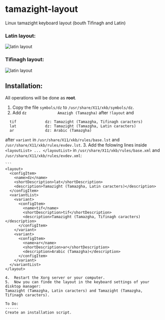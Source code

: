# tamazight-layout
Linux tamazight keyboard layout (bouth Tifinagh and Latin)

### Latin layout: ###
![latin layout](https://raw.githubusercontent.com/nouriph/tamazight-layout/master/talatinit.png)
### Tifinagh layout: ###
![latin layout](https://raw.githubusercontent.com/nouriph/tamazight-layout/master/tifinagh.png)

Installation:
-------------
All operations will be done as **root**.

1.  Copy the file `symbols/dz` to `/usr/share/X11/xkb/symbols/dz`.
2.  Add `dz              Amazigh (Tamazgha)` after `!layout` and 
```
  tif             dz: Tamazight (Tamazgha, Tifinagh caracters)
  lat             dz: Tamazight (Tamazgha, Latin caracters)
  ar              dz: Arabic (Tamazgha)
```
after `variant` in `/usr/share/X11/xkb/rules/base.lst` and `/usr/share/X11/xkb/rules/evdev.lst`.
3.  Add the folowing lines inside `<layoutList> ... </layoutList>` in `/usr/share/X11/xkb/rules/base.xml` and `/usr/share/X11/xkb/rules/evdev.xml`:

    ```
    <layout>
      <configItem>
        <name>dz</name>
        <shortDescription>lat</shortDescription>
        <description>Tamazight (Tamazgha, Latin caracters)</description>
      </configItem>
      <variantList>
        <variant>
          <configItem>
            <name>tif</name>
            <shortDescription>tif</shortDescription>
            <description>Tamazight (Tamazgha, Tifinagh caracters)</description>
          </configItem>
        </variant>
        <variant>
          <configItem>
            <name>ar</name>
            <shortDescription>ar</shortDescription>
            <description>Arabic (Tamazgha)</description>
          </configItem>
        </variant>
      </variantList>
    </layout>
  ```
4.  Restart the Xorg server or your computer.
5.  Now you can finde the layout in the keyboard settings of your disktop manager: 
Tamazight (Tamazgha, Latin caracters) and Tamazight (Tamazgha, Tifinagh caracters).

To Do:
------
Create an installation script.

